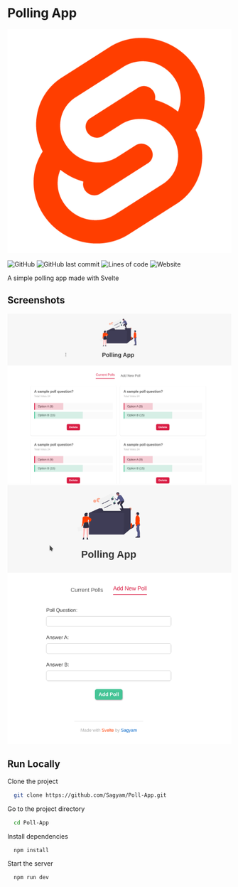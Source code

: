 
# Polling App

![Logo](https://github.com/Sagyam/Poll-App/blob/master/public/favicon.png?raw=true)

![GitHub](https://img.shields.io/github/license/sagyam/Poll-App?style=for-the-badge)
![GitHub last commit](https://img.shields.io/github/last-commit/Sagyam/Poll-App?style=for-the-badge)
![Lines of code](https://img.shields.io/tokei/lines/github/sagyam/Poll-App?style=for-the-badge)
![Website](https://img.shields.io/website?down_message=Down&style=for-the-badge&up_message=Up&url=https%3A%2F%2Fsagyam-polling-app.netlify.app%2F)

A simple polling app made with Svelte

## Screenshots

![App ](https://raw.githubusercontent.com/Sagyam/Poll-App/master/assets/1.png)
![App ](https://raw.githubusercontent.com/Sagyam/Poll-App/master/assets/2.png)

## Run Locally

Clone the project

```bash
  git clone https://github.com/Sagyam/Poll-App.git
```

Go to the project directory

```bash
  cd Poll-App
```

Install dependencies

```bash
  npm install
```

Start the server

```bash
  npm run dev
```
